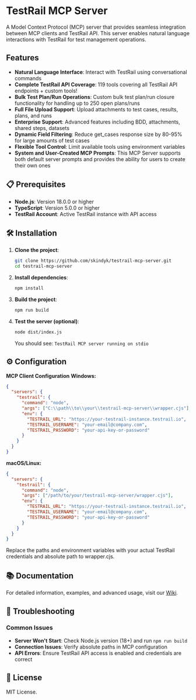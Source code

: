 # TestRail MCP Server

A Model Context Protocol (MCP) server that provides seamless integration between MCP clients and TestRail API. This server enables natural language interactions with TestRail for test management operations.

## Features

- **Natural Language Interface**: Interact with TestRail using conversational commands
- **Complete TestRail API Coverage**: 119 tools covering all TestRail API endpoints + custom tools!
- **Bulk Test Plan/Run Operations**: Custom bulk test plan/run closure functionality for handling up to 250 open plans/runs
- **Full File Upload Support**: Upload attachments to test cases, results, plans, and runs
- **Enterprise Support**: Advanced features including BDD, attachments, shared steps, datasets
- **Dynamic Field Filtering**: Reduce get_cases response size by 80-95% for large amounts of test cases
- **Flexible Tool Control**: Limit available tools using environment variables
- **System and User-Created MCP Prompts**: This MCP Server supports both default server prompts and provides the ability for users to create their own ones

## 📋 Prerequisites

- **Node.js**: Version 18.0.0 or higher
- **TypeScript**: Version 5.0.0 or higher
- **TestRail Account**: Active TestRail instance with API access

## 🛠️ Installation

1.  **Clone the project**:
    ```bash
    git clone https://github.com/skindyk/testrail-mcp-server.git
    cd testrail-mcp-server
    ```
    
2.  **Install dependencies**:
    ```bash
    npm install
    ```

3.  **Build the project**:
    ```bash
    npm run build
    ```

4.  **Test the server (optional)**:
    ```bash
    node dist/index.js
    ```
    You should see: `TestRail MCP server running on stdio`

## ⚙️ Configuration

**MCP Client Configuration**
**Windows:**
```json
{
  "servers": {
    "testrail": {
      "command": "node",
      "args": ["C:\\path\\to\\your\\testrail-mcp-server\\wrapper.cjs"],
      "env": {
        "TESTRAIL_URL": "https://your-testrail-instance.testrail.io",
        "TESTRAIL_USERNAME": "your-email@company.com",
        "TESTRAIL_PASSWORD": "your-api-key-or-password"
      }
    }
  }
}
```

**macOS/Linux:**
```json
{
  "servers": {
    "testrail": {
      "command": "node",
      "args": ["/path/to/your/testrail-mcp-server/wrapper.cjs"],
      "env": {
        "TESTRAIL_URL": "https://your-testrail-instance.testrail.io",
        "TESTRAIL_USERNAME": "your-email@company.com",
        "TESTRAIL_PASSWORD": "your-api-key-or-password"
      }
    }
  }
}
```

Replace the paths and environment variables with your actual TestRail credentials and absolute path to wrapper.cjs.

## 📚 Documentation

For detailed information, examples, and advanced usage, visit our [Wiki](https://github.com/skindyk/testrail-mcp-server/wiki).

## 🚨 Troubleshooting

### Common Issues
- **Server Won't Start**: Check Node.js version (18+) and run `npm run build`
- **Connection Issues**: Verify absolute paths in MCP configuration
- **API Errors**: Ensure TestRail API access is enabled and credentials are correct

## 📄 License

MIT License.
